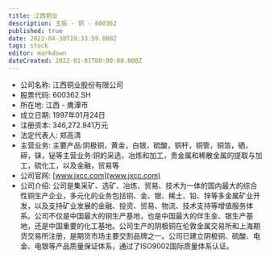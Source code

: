 ```yaml
---
title: 江西铜业
description: 主板 - 铜 - 600362
published: true
date: 2022-04-30T19:33:59.000Z
tags: stock
editor: markdown
dateCreated: 2022-01-01T00:00:00.000Z
---
```


- 公司名称: 江西铜业股份有限公司
- 股票代码: 600362.SH
- 所在地: 江西 - 鹰潭市
- 成立日期: 1997年01月24日
- 注册资本: 346,272.941万元
- 法定代表人: 郑高清
- 主营业务: 主要产品:阴极铜，黄金，白银，硫酸，铜杆，铜管，铜箔，硒，碲，铼，铋等主营业务:铜的采选，冶炼和加工，贵金属和稀散金属的提取与加工，硫化工，以及金融，贸易等
- 公司官网: [www.jxcc.com](www.jxcc.com)
- 公司介绍: 公司是集采矿、选矿、冶炼、贸易、技术为一体的国内最大的综合性铜生产企业，多元化的业务包括铜、金、银、稀土、铅、锌等多金属矿业开发，以及支持矿业发展的金融、投资、贸易、物流、技术支持等增值服务体系。公司不仅是中国最大的铜生产基地，也是中国最大的伴生金、银生产基地，还是中国重要的化工基地。公司生产的阴极铜在伦敦金属交易所和上海期货交易所注册，是期货市场主要交割品牌之一。公司已建立阴极铜、硫酸、电金、电银等产品质量保证体系，通过了ISO9002国际质量体系认证。


